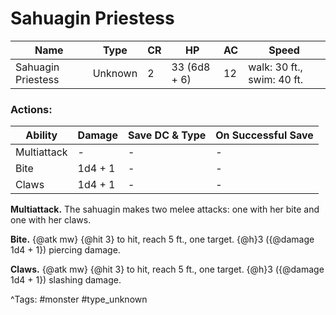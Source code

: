# Sahuagin Priestess

| Name | Type | CR | HP | AC | Speed |
|------|------|----|----|----|-------|
| Sahuagin Priestess | Unknown | 2 | 33 (6d8 + 6) | 12 | walk: 30 ft., swim: 40 ft. |

### Actions:

| Ability | Damage | Save DC & Type | On Successful Save |
|---------|--------|----------------|--------------------|
| Multiattack | - | - | - |
| Bite | 1d4 + 1 | - | - |
| Claws | 1d4 + 1 | - | - |


**Multiattack.** The sahuagin makes two melee attacks: one with her bite and one with her claws.

**Bite.** {@atk mw} {@hit 3} to hit, reach 5 ft., one target. {@h}3 ({@damage 1d4 + 1}) piercing damage.

**Claws.** {@atk mw} {@hit 3} to hit, reach 5 ft., one target. {@h}3 ({@damage 1d4 + 1}) slashing damage.

^Tags: #monster #type_unknown